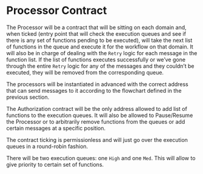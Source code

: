 # Processor Contract

The Processor will be a contract that will be sitting on each domain and, when ticked (entry point that will check the execution queues and see if there is any set of functions pending to be executed), will take the next list of functions in the queue and execute it for the workflow on that domain. It will also be in charge of dealing with the `Retry` logic for each message in the function list. If the list of functions executes successfully or we’ve gone through the entire `Retry` logic for any of the messages and they couldn’t be executed, they will be removed from the corresponding queue.

The processors will be instantiated in advanced with the correct address that can send messages to it according to the flowchart defined in the previous section.

The Authorization contract will be the only address allowed to add list of functions to the execution queues. It will also be allowed to Pause/Resume the Processor or to arbitrarily remove functions from the queues or add certain messages at a specific position.

The contract ticking is permissionless and will just go over the execution queues in a round-robin fashion.

There will be two execution queues: one `High` and one `Med`. This will allow to give priority to certain set of functions.
